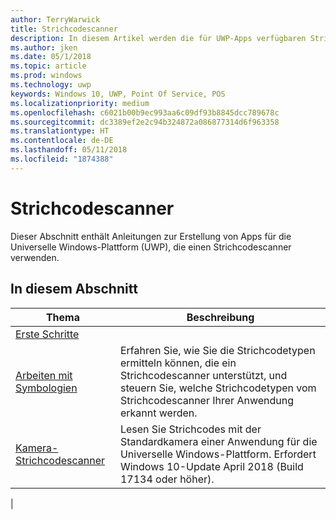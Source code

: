 ```yaml
---
author: TerryWarwick
title: Strichcodescanner
description: In diesem Artikel werden die für UWP-Apps verfügbaren Strichcodescanner-Features aufgeführt, sowie die Links zu den Anleitungen für ihre Verwendung.
ms.author: jken
ms.date: 05/1/2018
ms.topic: article
ms.prod: windows
ms.technology: uwp
keywords: Windows 10, UWP, Point Of Service, POS
ms.localizationpriority: medium
ms.openlocfilehash: c6021b00b9ec993aa6c09df93b8845dcc789678c
ms.sourcegitcommit: dc3389ef2e2c94b324872a086877314d6f963358
ms.translationtype: HT
ms.contentlocale: de-DE
ms.lasthandoff: 05/11/2018
ms.locfileid: "1874388"
---
```

# <a name="barcode-scanner"></a>Strichcodescanner

Dieser Abschnitt enthält Anleitungen zur Erstellung von Apps für die Universelle Windows-Plattform (UWP), die einen Strichcodescanner verwenden.

## <a name="in-this-section"></a>In diesem Abschnitt

|Thema |Beschreibung |
|------|------------|
| [Erste Schritte](pos-barcodescanner-get-started.md)  |  |
| [Arbeiten mit Symbologien](pos-barcodescanner-symbologies.md) | Erfahren Sie, wie Sie die Strichcodetypen ermitteln können, die ein Strichcodescanner unterstützt, und steuern Sie, welche Strichcodetypen vom Strichcodescanner Ihrer Anwendung erkannt werden. |
| [Kamera-Strichcodescanner](pos-camerabarcode.md) | Lesen Sie Strichcodes mit der Standardkamera einer Anwendung für die Universelle Windows-Plattform. Erfordert Windows 10-Update April 2018 (Build 17134 oder höher). |
|
 
